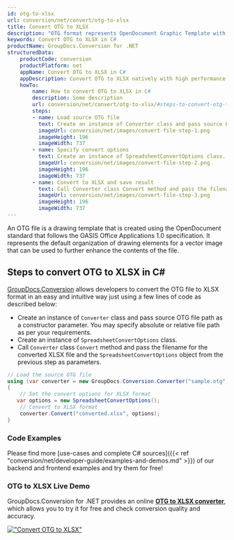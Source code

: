 ```yaml
---
id: otg-to-xlsx
url: conversion/net/convert/otg-to-xlsx
title: Convert OTG to XLSX
description: "OTG format represents OpenDocument Graphic Template with .otg extension. Learn how to convert OTG to XLSX file programmatically in C# language using GroupDocs.Conversion for .NET library."
keywords: Convert OTG to XLSX in C#
productName: GroupDocs.Conversion for .NET
structuredData:
    productCode: conversion
    productPlatform: net
    appName: Convert OTG to XLSX in C#
    appDescription: Convert OTG to XLSX natively with high performance using C# language and server side GroupDocs.Conversion for .NET APIs, without the use of any software like Microsoft or Open Office.
    howTo:
        name: How to convert OTG to XLSX in C# 
        description: Some description
        url: conversion/net/convert/otg-to-xlsx/#steps-to-convert-otg-to-xlsx-in-c
        steps:
        - name: Load source OTG file 
          text: Create an instance of Converter class and pass source OTG file path as a constructor parameter. You may specify absolute or relative file path as per your requirements. 
          imageUrl: conversion/net/images/convert-file-step-1.png
          imageHeight: 196
          imageWidth: 737
        - name: Specify convert options 
          text: Create an instance of SpreadsheetConvertOptions class.
          imageUrl: conversion/net/images/convert-file-step-2.png
          imageHeight: 196
          imageWidth: 737
        - name: Convert to XLSX and save result 
          text: Call Converter class Convert method and pass the filename for the converted HTML file and the SpreadsheetConvertOptions object from the previous step as parameters.
          imageUrl: conversion/net/images/convert-file-step-3.png
          imageHeight: 196
          imageWidth: 737
---
```


An OTG file is a drawing template that is created using the OpenDocument standard that follows the OASIS Office Applications 1.0 specification. It represents the default organization of drawing elements for a vector image that can be used to further enhance the contents of the file.

## Steps to convert OTG to XLSX in C#

[GroupDocs.Conversion](https://products.groupdocs.com/conversion/net) allows developers to convert the OTG file to XLSX format in an easy and intuitive way just using a few lines of code as described below:

* Create an instance of `Converter` class and pass source OTG file path as a constructor parameter. You may specify absolute or relative file path as per your requirements. 
* Create an instance of `SpreadsheetConvertOptions` class.
* Call `Converter` class `Convert` method and pass the filename for the converted XLSX file and the `SpreadsheetConvertOptions` object from the previous step as parameters.

```csharp
// Load the source OTG file
using (var converter = new GroupDocs.Conversion.Converter("sample.otg"))
{
    // Set the convert options for XLSX format
   var options = new SpreadsheetConvertOptions();
    // Convert to XLSX format
    converter.Convert("converted.xlsx", options);
}
```

### Code Examples

Please find more [use-cases and complete C# sources]({{< ref "conversion/net/developer-guide/examples-and-demos.md" >}}) of our backend and frontend examples and try them for free!

### OTG to XLSX Live Demo

GroupDocs.Conversion for .NET provides an online [**OTG to XLSX converter**](https://products.groupdocs.app/conversion/otg-to-xlsx), which allows you to try it for free and check conversion quality and accuracy.

[!["Convert OTG to XLSX"](conversion/net/images/convert-to-xlsx/convert-otg-to-xlsx.png)](https://products.groupdocs.app/conversion/otg-to-xlsx)